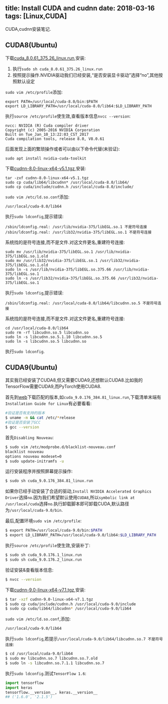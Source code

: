title: Install CUDA and cudnn
date: 2018-03-16
tags: [Linux,CUDA]
---
CUDA,cudnn安装笔记.

<!--more-->
## CUDA8(Ubuntu)
下载[cuda_8.0.61_375.26_linux.run](https://developer.nvidia.com/cuda-downloads),安装:

1. 执行`sudo sh cuda_8.0.61_375.26_linux.run`
2. 按照提示操作.NVIDIA驱动我们已经安装,“是否安装显卡驱动”选择“no”,其他按照默认设定

`sudo vim /etc/profile`添加:
```
export PATH=/usr/local/cuda-8.0/bin:$PATH
export LD_LIBRARY_PATH=/usr/local/cuda-8.0/lib64:$LD_LIBRARY_PATH
```

执行`source /etc/profile`使生效,查看版本信息`nvcc --version`:
```
nvcc: NVIDIA (R) Cuda compiler driver
Copyright (c) 2005-2016 NVIDIA Corporation
Built on Tue_Jan_10_13:22:03_CST_2017
Cuda compilation tools, release 8.0, V8.0.61
```

后面发现上面的繁琐操作或者可以由以下命令代替(未验证):
```
sudo apt install nvidia-cuda-toolkit
```

下载[cudnn-8.0-linux-x64-v5.1.tgz](https://developer.nvidia.com/cudnn),安装:
```
tar -zxf cudnn-8.0-linux-x64-v5.1.tgz
sudo cp cuda/lib64/libcudnn* /usr/local/cuda-8.0/lib64/
sudo cp cuda/include/cudnn.h /usr/local/cuda-8.0/include/
```

`sudo vim /etc/ld.so.conf`添加:
```
/usr/local/cuda-8.0/lib64
```

执行`sudo ldconfig`,提示错误:
```
/sbin/ldconfig.real: /usr/lib/nvidia-375/libEGL.so.1 不是符号连接
/sbin/ldconfig.real: /usr/lib32/nvidia-375/libEGL.so.1 不是符号连接
```

系统找的是符号连接,而不是文件.对这文件更名,重建符号连接:
```
sudo mv /usr/lib/nvidia-375/libEGL.so.1 /usr/lib/nvidia-375/libEGL.so.1.old
sudo mv /usr/lib32/nvidia-375/libEGL.so.1 /usr/lib32/nvidia-375/libEGL.so.1.old
sudo ln -s /usr/lib/nvidia-375/libEGL.so.375.66 /usr/lib/nvidia-375/libEGL.so.1
sudo ln -s /usr/lib32/nvidia-375/libEGL.so.375.66 /usr/lib32/nvidia-375/libEGL.so.1
```

执行`sudo ldconfig`,提示错误:
```
/sbin/ldconfig.real: /usr/local/cuda-8.0/lib64/libcudnn.so.5 不是符号连接
```

系统找的是符号连接,而不是文件.对这文件更名,重建符号连接:
```
cd /usr/local/cuda-8.0/lib64
sudo rm -rf libcudnn.so.5 libcudnn.so
sudo ln -s libcudnn.so.5.1.10 libcudnn.so.5
sudo ln -s libcudnn.so.5 libcudnn.so
```

执行`sudo ldconfig`.

## CUDA9(Ubuntu)
其实我已经安装了CUDA8,但又需要CUDA9,还想默认CUDA8.比如我的TensorFlow需要CUDA9,而PyTorch使用CUDA8.

首先到[web](https://developer.nvidia.com/cuda-downloads)下载匹配的版本,如`cuda_9.0.176_384.81_linux.run`,下载清单末端有`Installation Guide for Linux`有必要看看:
```bash
#验证是否有支持的版本
$ uname -m && cat /etc/*release
#验证是否安装了GCC
$ gcc --version
```

首先`Disabling Nouveau`:
```bash
$ sudo vim /etc/modprobe.d/blacklist-nouveau.conf
blacklist nouveau
options nouveau modeset=0
$ sudo update-initramfs -u
```

运行安装程序并按照屏幕提示操作:
```bash
$ sudo sh cuda_9.0.176_384.81_linux.run
```

如果你已经手动安装了合适的驱动,`Install NVIDIA Accelerated Graphics Driver`选择`no`.因为我们希望默认使用`CUDA8`,所以`symbolic link at /usr/local/cuda`选择`no`.执行卸载脚本即可卸载CUDA,默认路径为`/usr/local/cuda-9.0/bin`.

最后,配置环境`sudo vim /etc/profile`:
```bash
$ export PATH=/usr/local/cuda-9.0/bin:$PATH
$ export LD_LIBRARY_PATH=/usr/local/cuda-9.0/lib64:$LD_LIBRARY_PATH
```

执行`source /etc/profile`使生效,安装补丁:
```bash
$ sudo sh cuda_9.0.176.1_linux.run
$ sudo sh cuda_9.0.176.2_linux.run
```

验证安装&查看版本信息:
```bash
$ nvcc --version
```

下载[cudnn-9.0-linux-x64-v7.1.tgz](https://developer.nvidia.com/cudnn),安装:
```bash
$ tar -xzf cudnn-9.0-linux-x64-v7.1.tgz
$ sudo cp cuda/include/cudnn.h /usr/local/cuda-9.0/include
$ sudo cp cuda/lib64/libcudnn* /usr/local/cuda-9.0/lib64
```

`sudo vim /etc/ld.so.conf`,添加:
```bash
/usr/local/cuda-9.0/lib64
```

执行`sudo ldconfig`,若提示`/usr/local/cuda-9.0/lib64/libcudnn.so.7 不是符号连接`:
```bash
$ cd /usr/local/cuda-9.0/lib64
$ sudo mv libcudnn.so.7 libcudnn.so.7.old
$ sudo ln -s libcudnn.so.7.1.1 libcudnn.so.7
```

执行`sudo ldconfig`.测试`TensorFlow 1.6`:
```python
import tensorflow
import keras
tensorflow.__version__, keras.__version__
## ('1.6.0', '2.1.5')
```
